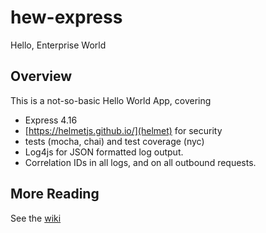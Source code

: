# hew-express
Hello, Enterprise World

## Overview

This is a not-so-basic Hello World App, covering
 
 * Express 4.16
 * [https://helmetjs.github.io/](helmet) for security
 * tests (mocha, chai) and test coverage (nyc)
 * Log4js for JSON formatted log output.
 * Correlation IDs in all logs, and on all outbound requests.

## More Reading

See the [wiki](https://github.com/cobblers-children/hew-express/wiki)

